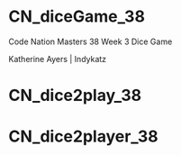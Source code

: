 # CN_diceGame_38

Code Nation Masters 38 Week 3 Dice Game

Katherine Ayers | Indykatz
# CN_dice2play_38
# CN_dice2player_38
